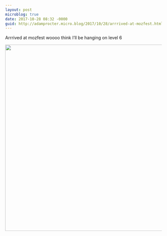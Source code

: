 ```yaml
---
layout: post
microblog: true
date: 2017-10-28 08:32 -0000
guid: http://adamprocter.micro.blog/2017/10/28/arrrived-at-mozfest.html
---
```

Arrrived at mozfest woooo think I’ll be hanging on level 6

<img src="http://discursive.adamprocter.co.uk/uploads/2017/d0eb706e05.jpg" width="600" height="600" />
